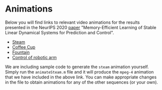# Animations
Below you will find links to relevant video animations for the results presented in the NeurIPS 2020 [paper](https://arxiv.org/abs/2006.03937) "Memory-Efficient Learning of Stable Linear Dynamical Systems for Prediction and Control".

- [Steam](https://drive.google.com/file/d/1kTzWq8N9BQajRCmEOKSW-3lPYuD2fJdU/view?usp=sharing)
- [Coffee Cup](https://drive.google.com/file/d/1S703SFNdTnZ4otC0LT_DAEZetDLpd9kB/view?usp=sharing)
- [Fountain](https://drive.google.com/file/d/1d2zLUot7Qu0QoXGTFnp9e5u8404H5FKT/view?usp=sharing)
- [Control of robotic arm](https://drive.google.com/file/d/1VxX7KP0Xjw8oTdLABvhT3GP_jFa9vstl/view?usp=sharing)

We are including sample code to generate the `steam` animation yourself. Simply run the `animateSteam.m` file and it will produce the `mpeg-4` animation that we have included in the above link. You can make appropriate changes in the file to obtain animations for any of the other sequences (or your own).


